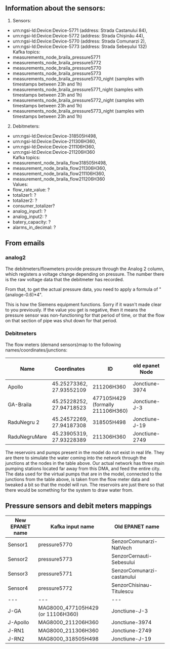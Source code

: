 
## Information about the sensors: 

1. Sensors:
- urn:ngsi-ld:Device:Device-5771 (address: Strada Castanului 84),
- urn:ngsi-ld:Device:Device-5772 (address: Strada Chișinău 44),
- urn:ngsi-ld:Device:Device-5770 (address: Strada Comunarzi 2),
- urn:ngsi-ld:Device:Device-5773 (address: Strada Sebeșului 132)   
Kafka topics:
- measurements_node_braila_pressure5771
- measurements_node_braila_pressure5772
- measurements_node_braila_pressure5770
- measurements_node_braila_pressure5773
- measurements_node_braila_pressure5770_night (samples with timestamps between 23h and 1h)
- measurements_node_braila_pressure5771_night (samples with timestamps between 23h and 1h)
- measurements_node_braila_pressure5772_night (samples with timestamps between 23h and 1h)
- measurements_node_braila_pressure5773_night (samples with timestamps between 23h and 1h)

2. Debitmeters:
- urn:ngsi-ld:Device:Device-318505H498,
- urn:ngsi-ld:Device:Device-211306H360,
- urn:ngsi-ld:Device:Device-211106H360,
- urn:ngsi-ld:Device:Device-211206H360  
Kafka topics:
- measurement_node_braila_flow318505H498,
- measurement_node_braila_flow211306H360,
- measurement_node_braila_flow211106H360,
- measurement_node_braila_flow211206H360  
Values:
- flow_rate_value: ?
- totalizer1: ?
- totalizer2: ?
- consumer_totalizer?
- analog_input1: ?
- analog_input2: ?
- batery_capacity: ?
- alarms_in_decimal: ?

## From emails

### analog2
The debitmeters/flowmeters provide pressure through the Analog 2 column, which registers a voltage change
depending on pressure. The number there is the raw voltage data that the debitmeter has recorded.

From that, to get the actual pressure data, you need to apply a formula of "(analoge-0.6)*4".

This is how the Siemens equipment functions. Sorry if it wasn't made clear to you previously.
If the value you get is negative, then it means the pressure sensor was non-functioning for that period of time, or
that the flow on that section of pipe was shut down for that period.

### Debitmeters
The flow meters (demand sensors)map to the following names/coordinates/junctions:
  

| Name  | Coordinates  | ID  | old epanet Node  | new epanet node |
|---|---|---|---|---|
| Apollo  | 45.25273362, 27.93552109  | 211206H360 |  Jonctiune-3974   | Apollo |
| GA-Braila  | 45.25228252, 27.94718523  |  477105H429 (formally 211106H360) | Jonctiune-J-3  | GA |
| RaduNegru 2 | 45.24572269, 27.94187308  | 318505H498  | Jonctiune-J-19   | RN2 |
| RaduNegruMare  | 45.23905319, 27.93228389  | 211306H360  | Jonctiune-2749  | RN1 |


The reservoirs and pumps present in the model do not exist in real life.
They are there to simulate the water coming into the network through the junctions at the nodes in the table above.
Our actual network has three main pumping stations located far away from this DMA, and feed the entire city.
The data used for the virtual pumps that are in the model, connected to the junctions from the table above, is taken from the flow meter data and tweaked a bit so that the model will run.
The reservoirs are just there so that there would be something for the system to draw water from.

## Pressure sensors and debit meters mappings 
| New EPANET name | Kafka input name |  Old EPANET name |
|---|---|---|
| Sensor1   | pressure5770  | SenzorComunarzi-NatVech | 
| Sensor2   | pressure5773  | SenzorCernauti-Sebesului |
| Sensor3   | pressure5771  | SenzorComunarzi-castanului  |
| Sensor4   | pressure5772  | SenzorChisinau-Titulescu  |
|---|---|---|
| J-GA        | MAG8000_477105H429 (or 11106H360)  | Jonctiune-J-3 | 
| J-Apollo    | MAG8000_211206H360  | Jonctiune-3974 |
| J-RN1       | MAG8000_211306H360  | Jonctiune-2749 |
| J-RN2       | MAG8000_318505H498  | Jonctiune-J-19 |
